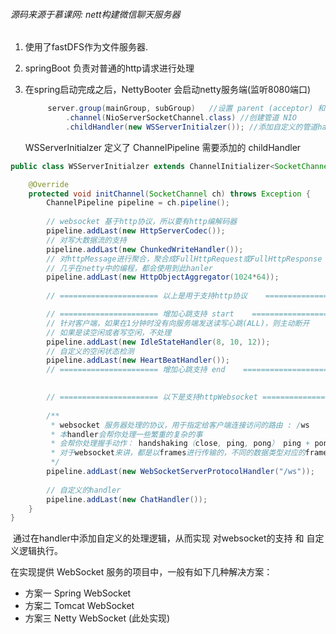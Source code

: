 ###### 源码来源于慕课网: nett构建微信聊天服务器



1. 使用了fastDFS作为文件服务器.

2. springBoot 负责对普通的http请求进行处理

3. 在spring启动完成之后，NettyBooter 会启动netty服务端(监听8080端口)

   ```java
   		server.group(mainGroup, subGroup)	//设置 parent (acceptor) 和 child (client)
   			.channel(NioServerSocketChannel.class) //创建管道 NIO
   			.childHandler(new WSServerInitialzer()); //添加自定义的管道handle实现
   ```

   WSServerInitialzer 定义了 ChannelPipeline 需要添加的 childHandler

```java
public class WSServerInitialzer extends ChannelInitializer<SocketChannel> {

	@Override
	protected void initChannel(SocketChannel ch) throws Exception {
		ChannelPipeline pipeline = ch.pipeline();
		
		// websocket 基于http协议，所以要有http编解码器
		pipeline.addLast(new HttpServerCodec());
		// 对写大数据流的支持 
		pipeline.addLast(new ChunkedWriteHandler());
		// 对httpMessage进行聚合，聚合成FullHttpRequest或FullHttpResponse
		// 几乎在netty中的编程，都会使用到此hanler
		pipeline.addLast(new HttpObjectAggregator(1024*64));
		
		// ====================== 以上是用于支持http协议    ======================

		// ====================== 增加心跳支持 start    ======================
		// 针对客户端，如果在1分钟时没有向服务端发送读写心跳(ALL)，则主动断开
		// 如果是读空闲或者写空闲，不处理
		pipeline.addLast(new IdleStateHandler(8, 10, 12));
		// 自定义的空闲状态检测
		pipeline.addLast(new HeartBeatHandler());
		// ====================== 增加心跳支持 end    ======================
		

		// ====================== 以下是支持httpWebsocket ======================
		
		/**
		 * websocket 服务器处理的协议，用于指定给客户端连接访问的路由 : /ws
		 * 本handler会帮你处理一些繁重的复杂的事
		 * 会帮你处理握手动作： handshaking（close, ping, pong） ping + pong = 心跳
		 * 对于websocket来讲，都是以frames进行传输的，不同的数据类型对应的frames也不同
		 */
		pipeline.addLast(new WebSocketServerProtocolHandler("/ws"));
		
		// 自定义的handler
		pipeline.addLast(new ChatHandler());
	}
}
```

​	通过在handler中添加自定义的处理逻辑，从而实现 对websocket的支持 和 自定义逻辑执行。


在实现提供 WebSocket 服务的项目中，一般有如下几种解决方案：

- 方案一 Spring WebSocket
- 方案二 Tomcat WebSocket
- 方案三 Netty WebSocket (此处实现)
